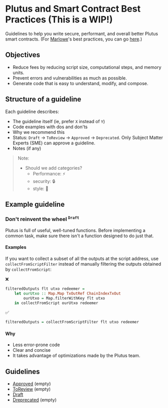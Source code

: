 # Plutus and Smart Contract Best Practices (This is a WIP!)

Guidelines to help you write secure, performant, and overall better Plutus smart contracts.
(For [Marlowe](https://marlowe-finance.io/)'s best practices, you can go [here](https://github.com/input-output-hk/marlowe-cardano/blob/main/marlowe/best-practices.md).)

## Objectives

- Reduce fees by reducing script size, computational steps, and memory units.
- Prevent errors and vulnerabilities as much as possible.
- Generate code that is easy to understand, modify, and compose.

## Structure of a guideline

Each guideline describes:

- The guideline itself (ie, prefer `X` instead of `Y`)
- Code examples with dos and don'ts
- Why we recommend this
- Status: `Draft` -> `ToReview` -> `Approved` -> `Deprecated`. Only Subject Matter Experts (SME) can approve a guideline.
- Notes (if any)

> Note:
>
> - Should we add categories?
>   - Performance: ⚡️
>   - security: 🔒
>   - style: 💅

## Example guideline

### Don't reinvent the wheel <sup>`Draft`</sup>

Plutus is full of useful, well-tuned functions. Before implementing a common task, make sure there isn't a function designed to do just that.

#### Examples

If you want to collect a subset of all the outputs at the script address, use `collectFromScriptFilter` instead of manually filtering the outputs obtained by `collectFromScript`:

❌

```haskell
filteredOutputs flt utxo redeemer =
    let ourUtxo :: Map.Map TxOutRef ChainIndexTxOut
        ourUtxo = Map.filterWithKey flt utxo
    in collectFromScript ourUtxo redeemer
```

✅

```haskell
filteredOutputs = collectFromScriptFilter flt utxo redeemer
```

#### Why

- Less error-prone code
- Clear and concise
- It takes advantage of optimizations made by the Plutus team.

## Guidelines

- [Approved](Approved.md) (empty)
- [ToReview](ToReview.md) (empty)
- [Draft](Draft.md)
- [Dreprecated](Deprecated.md) (empty)
